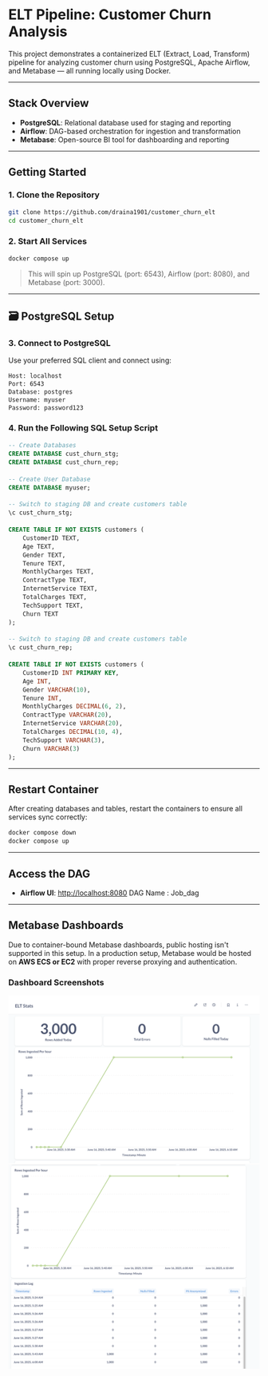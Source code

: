 # ELT Pipeline: Customer Churn Analysis

This project demonstrates a containerized ELT (Extract, Load, Transform) pipeline for analyzing customer churn using PostgreSQL, Apache Airflow, and Metabase — all running locally using Docker.

---

## Stack Overview

* **PostgreSQL**: Relational database used for staging and reporting
* **Airflow**: DAG-based orchestration for ingestion and transformation
* **Metabase**: Open-source BI tool for dashboarding and reporting

---

## Getting Started

### 1. Clone the Repository

```bash
git clone https://github.com/draina1901/customer_churn_elt
cd customer_churn_elt
```

### 2. Start All Services

```bash
docker compose up
```

> This will spin up PostgreSQL (port: 6543), Airflow (port: 8080), and Metabase (port: 3000).

---

## 🗃️ PostgreSQL Setup

### 3. Connect to PostgreSQL

Use your preferred SQL client and connect using:

```
Host: localhost
Port: 6543
Database: postgres
Username: myuser
Password: password123
```

### 4. Run the Following SQL Setup Script

```sql
-- Create Databases
CREATE DATABASE cust_churn_stg;
CREATE DATABASE cust_churn_rep;

-- Create User Database
CREATE DATABASE myuser;

-- Switch to staging DB and create customers table
\c cust_churn_stg;

CREATE TABLE IF NOT EXISTS customers (
    CustomerID TEXT,
    Age TEXT,
    Gender TEXT,
    Tenure TEXT,
    MonthlyCharges TEXT,
    ContractType TEXT,
    InternetService TEXT,
    TotalCharges TEXT,
    TechSupport TEXT,
    Churn TEXT
);

-- Switch to staging DB and create customers table
\c cust_churn_rep;

CREATE TABLE IF NOT EXISTS customers (
    CustomerID INT PRIMARY KEY,
    Age INT,
    Gender VARCHAR(10),
    Tenure INT,
    MonthlyCharges DECIMAL(6, 2),
    ContractType VARCHAR(20),
    InternetService VARCHAR(20),
    TotalCharges DECIMAL(10, 4),
    TechSupport VARCHAR(3),
    Churn VARCHAR(3)
);
```

---

## Restart Container

After creating databases and tables, restart the containers to ensure all services sync correctly:

```bash
docker compose down
docker compose up
```

---

##  Access the DAG

* **Airflow UI**: [http://localhost:8080](http://localhost:8080)
DAG Name : Job_dag

---

## Metabase Dashboards

Due to container-bound Metabase dashboards, public hosting isn't supported in this setup.
In a production setup, Metabase would be hosted on **AWS ECS or EC2** with proper reverse proxying and authentication.

### Dashboard Screenshots

![Dashboard Screenshot 1](images/Dashboard1.png)
![Dashboard Screenshot 2](images/Dashboard2.png)

